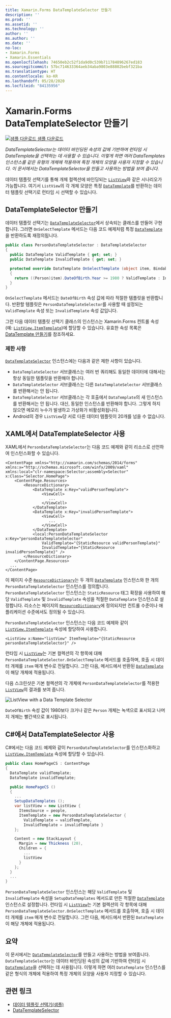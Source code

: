 ```yaml
---
title: Xamarin.Forms DataTemplateSelector 만들기
description: ''
ms.prod: ''
ms.assetid: ''
ms.technology: ''
author: ''
ms.author: ''
ms.date: ''
no-loc:
- Xamarin.Forms
- Xamarin.Essentials
ms.openlocfilehash: 74650eb2c52f1da9d0c539b711784896267ed183
ms.sourcegitcommit: 57bc714633364aeb34aba9803e88802bebf321ba
ms.translationtype: HT
ms.contentlocale: ko-KR
ms.lasthandoff: 05/28/2020
ms.locfileid: "84135956"
---
```

# <a name="creating-a-xamarinforms-datatemplateselector"></a>Xamarin.Forms DataTemplateSelector 만들기

[![샘플 다운로드](~/media/shared/download.png) 샘플 다운로드](https://docs.microsoft.com/samples/xamarin/xamarin-forms-samples/templates-datatemplateselector)

_DataTemplateSelector는 데이터 바인딩된 속성의 값에 기반하여 런타임 시 DataTemplate을 선택하는 데 사용할 수 있습니다. 이렇게 하면 여러 DataTemplates 인스턴스를 같은 유형의 개체에 적용하여 특정 개체의 모양을 사용자 지정할 수 있습니다. 이 문서에서는 DataTemplateSelector을 만들고 사용하는 방법을 보여 줍니다._

데이터 템플릿 선택기를 통해 개체 컬렉션에 바인딩되는 [`ListView`](xref:Xamarin.Forms.ListView)와 같은 시나리오가 가능합니다. 여기서 `ListView`의 각 개체 모양은 특정 [`DataTemplate`](xref:Xamarin.Forms.DataTemplate)를 반환하는 데이터 템플릿 선택기로 런타임 시 선택할 수 있습니다.

## <a name="creating-a-datatemplateselector"></a>DataTemplateSelector 만들기

데이터 템플릿 선택기는 [`DataTemplateSelector`](xref:Xamarin.Forms.DataTemplateSelector)에서 상속되는 클래스를 만들어 구현합니다. 그러면 `OnSelectTemplate` 메서드는 다음 코드 예제처럼 특정 [`DataTemplate`](xref:Xamarin.Forms.DataTemplate)을 반환하도록 재정의됩니다.

```csharp
public class PersonDataTemplateSelector : DataTemplateSelector
{
  public DataTemplate ValidTemplate { get; set; }
  public DataTemplate InvalidTemplate { get; set; }

  protected override DataTemplate OnSelectTemplate (object item, BindableObject container)
  {
    return ((Person)item).DateOfBirth.Year >= 1980 ? ValidTemplate : InvalidTemplate;
  }
}
```

`OnSelectTemplate` 메서드는 `DateOfBirth` 속성 값에 따라 적절한 템플릿을 반환합니다. 반환할 템플릿은 `PersonDataTemplateSelector`를 사용할 때 설정되는 `ValidTemplate` 속성 또는 `InvalidTemplate` 속성 값입니다.

그런 다음 데이터 템플릿 선택기 클래스의 인스턴스는 Xamarin.Forms 컨트롤 속성(예: [`ListView.ItemTemplate`](xref:Xamarin.Forms.ItemsView`1))에 할당할 수 있습니다. 유효한 속성 목록은 [DataTemplate 만들기](~/xamarin-forms/app-fundamentals/templates/data-templates/creating.md)를 참조하세요.

### <a name="limitations"></a>제한 사항

[`DataTemplateSelector`](xref:Xamarin.Forms.DataTemplateSelector) 인스턴스에는 다음과 같은 제한 사항이 있습니다.

- `DataTemplateSelector` 서브클래스는 여러 번 쿼리해도 동일한 데이터에 대해서는 항상 동일한 템플릿을 반환해야 합니다.
- `DataTemplateSelector` 서브클래스는 다른 `DataTemplateSelector` 서브클래스를 반환해서는 안 됩니다.
- `DataTemplateSelector` 서브클래스는 각 호출에서 `DataTemplate`의 새 인스턴스를 반환해서는 안 됩니다. 대신, 동일한 인스턴스를 반환해야 합니다. 그렇게 하지 않으면 메모리 누수가 발생하고 가상화가 비활성화됩니다.
- Android의 경우 `ListView`당 서로 다른 데이터 템플릿이 20개를 넘을 수 없습니다.

## <a name="consuming-a-datatemplateselector-in-xaml"></a>XAML에서 DataTemplateSelector 사용

XAML에서 `PersonDataTemplateSelector`는 다음 코드 예제와 같이 리소스로 선언하여 인스턴스화할 수 있습니다.

```xaml
<ContentPage xmlns="http://xamarin.com/schemas/2014/forms" xmlns:x="http://schemas.microsoft.com/winfx/2009/xaml" xmlns:local="clr-namespace:Selector;assembly=Selector" x:Class="Selector.HomePage">
    <ContentPage.Resources>
        <ResourceDictionary>
            <DataTemplate x:Key="validPersonTemplate">
                <ViewCell>
                   ...
                </ViewCell>
            </DataTemplate>
            <DataTemplate x:Key="invalidPersonTemplate">
                <ViewCell>
                   ...
                </ViewCell>
            </DataTemplate>
            <local:PersonDataTemplateSelector x:Key="personDataTemplateSelector"
                ValidTemplate="{StaticResource validPersonTemplate}"
                InvalidTemplate="{StaticResource invalidPersonTemplate}" />
        </ResourceDictionary>
    </ContentPage.Resources>
  ...
</ContentPage>
```

이 페이지 수준 [`ResourceDictionary`](xref:Xamarin.Forms.ResourceDictionary)는 두 개의 [`DataTemplate`](xref:Xamarin.Forms.DataTemplate) 인스턴스와 한 개의 `PersonDataTemplateSelector` 인스턴스를 정의합니다. `PersonDataTemplateSelector` 인스턴스는 `StaticResource` 태그 확장을 사용하여 해당 `ValidTemplate` 및 `InvalidTemplate` 속성을 적절한 `DataTemplate` 인스턴스로 설정합니다. 리소스는 페이지의 [`ResourceDictionary`](xref:Xamarin.Forms.ResourceDictionary)에 정의되지만 컨트롤 수준이나 애플리케이션 수준에서도 정의될 수 있습니다.

`PersonDataTemplateSelector` 인스턴스는 다음 코드 예제와 같이 [`ListView.ItemTemplate`](xref:Xamarin.Forms.ItemsView`1) 속성에 할당하여 사용합니다.

```xaml
<ListView x:Name="listView" ItemTemplate="{StaticResource personDataTemplateSelector}" />
```

런타임 시 [`ListView`](xref:Xamarin.Forms.ListView)는 기본 컬렉션의 각 항목에 대해 `PersonDataTemplateSelector.OnSelectTemplate` 메서드를 호출하며, 호출 시 데이터 개체를 `item` 매개 변수로 전달합니다. 그런 다음, 메서드에서 반환된 [`DataTemplate`](xref:Xamarin.Forms.DataTemplate)이 해당 개체에 적용됩니다.

다음 스크린샷은 기본 컬렉션의 각 개체에 `PersonDataTemplateSelector`를 적용한 [`ListView`](xref:Xamarin.Forms.ListView)의 결과를 보여 줍니다.

![](selector-images/data-template-selector.png "ListView with a Data Template Selector")

`DateOfBirth` 속성 값이 1980보다 크거나 같은 `Person` 개체는 녹색으로 표시되고 나머지 개체는 빨간색으로 표시됩니다.

## <a name="consuming-a-datatemplateselector-in-cnum"></a>C&num;에서 DataTemplateSelector 사용

C#에서는 다음 코드 예제와 같이 `PersonDataTemplateSelector`를 인스턴스화하고 [`ListView.ItemTemplate`](xref:Xamarin.Forms.ItemsView`1) 속성에 할당할 수 있습니다.

```csharp
public class HomePageCS : ContentPage
{
  DataTemplate validTemplate;
  DataTemplate invalidTemplate;

  public HomePageCS ()
  {
    ...
    SetupDataTemplates ();
    var listView = new ListView {
      ItemsSource = people,
      ItemTemplate = new PersonDataTemplateSelector {
        ValidTemplate = validTemplate,
        InvalidTemplate = invalidTemplate }
    };

    Content = new StackLayout {
      Margin = new Thickness (20),
      Children = {
        ...
        listView
      }
    };
  }
  ...  
}
```

`PersonDataTemplateSelector` 인스턴스는 해당 `ValidTemplate` 및 `InvalidTemplate` 속성을 `SetupDataTemplates` 메서드로 만든 적절한 [`DataTemplate`](xref:Xamarin.Forms.DataTemplate) 인스턴스로 설정합니다. 런타임 시 [`ListView`](xref:Xamarin.Forms.ListView)는 기본 컬렉션의 각 항목에 대해 `PersonDataTemplateSelector.OnSelectTemplate` 메서드를 호출하며, 호출 시 데이터 개체를 `item` 매개 변수로 전달합니다. 그런 다음, 메서드에서 반환된 `DataTemplate`이 해당 개체에 적용됩니다.

## <a name="summary"></a>요약

이 문서에서는 [`DataTemplateSelector`](xref:Xamarin.Forms.DataTemplateSelector)를 만들고 사용하는 방법을 보여줍니다. `DataTemplateSelector`는 데이터 바인딩된 속성의 값에 기반하여 런타임 시 [`DataTemplate`](xref:Xamarin.Forms.DataTemplate)을 선택하는 데 사용됩니다. 이렇게 하면 여러 `DataTemplate` 인스턴스를 같은 형식의 개체에 적용하여 특정 개체의 모양을 사용자 지정할 수 있습니다.

## <a name="related-links"></a>관련 링크

- [데이터 템플릿 선택기(샘플)](https://docs.microsoft.com/samples/xamarin/xamarin-forms-samples/templates-datatemplateselector)
- [DataTemplateSelector](xref:Xamarin.Forms.DataTemplateSelector)
